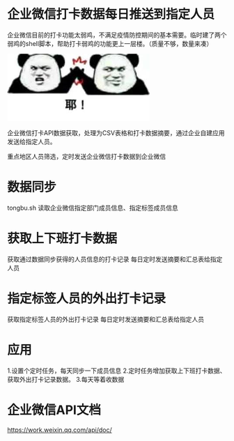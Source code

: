 # 企业微信打卡数据每日推送到指定人员

企业微信目前的打卡功能太弱鸡，不满足疫情防控期间的基本需要。临时建了两个弱鸡的shell脚本，帮助打卡弱鸡的功能更上一层楼。（质量不够，数量来凑）

![image](https://github.com/bxy139/qywxDakaApi/blob/master/images/images.jfif)

企业微信打卡API数据获取，处理为CSV表格和打卡数据摘要，通过企业自建应用发送给指定人员。

重点地区人员筛选，定时发送企业微信打卡数据到企业微信




# 数据同步
tongbu.sh
读取企业微信指定部门成员信息、指定标签成员信息


# 获取上下班打卡数据
获取通过数据同步获得的人员信息的打卡记录
每日定时发送摘要和汇总表给指定人员

# 指定标签人员的外出打卡记录
获取指定标签人员的外出打卡记录
每日定时发送摘要和汇总表给指定人员


# 应用
1.设置个定时任务，每天同步一下成员信息
2.定时任务增加获取上下班打卡数据、获取外出打卡记录数据。
3.每天等着收数据




# 企业微信API文档
https://work.weixin.qq.com/api/doc/
